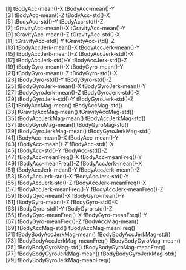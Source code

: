  [1] tBodyAcc-mean()-X               tBodyAcc-mean()-Y              
 [3] tBodyAcc-mean()-Z               tBodyAcc-std()-X               
 [5] tBodyAcc-std()-Y                tBodyAcc-std()-Z               
 [7] tGravityAcc-mean()-X            tGravityAcc-mean()-Y           
 [9] tGravityAcc-mean()-Z            tGravityAcc-std()-X            
[11] tGravityAcc-std()-Y             tGravityAcc-std()-Z            
[13] tBodyAccJerk-mean()-X           tBodyAccJerk-mean()-Y          
[15] tBodyAccJerk-mean()-Z           tBodyAccJerk-std()-X           
[17] tBodyAccJerk-std()-Y            tBodyAccJerk-std()-Z           
[19] tBodyGyro-mean()-X              tBodyGyro-mean()-Y             
[21] tBodyGyro-mean()-Z              tBodyGyro-std()-X              
[23] tBodyGyro-std()-Y               tBodyGyro-std()-Z              
[25] tBodyGyroJerk-mean()-X          tBodyGyroJerk-mean()-Y         
[27] tBodyGyroJerk-mean()-Z          tBodyGyroJerk-std()-X          
[29] tBodyGyroJerk-std()-Y           tBodyGyroJerk-std()-Z          
[31] tBodyAccMag-mean()              tBodyAccMag-std()              
[33] tGravityAccMag-mean()           tGravityAccMag-std()           
[35] tBodyAccJerkMag-mean()          tBodyAccJerkMag-std()          
[37] tBodyGyroMag-mean()             tBodyGyroMag-std()             
[39] tBodyGyroJerkMag-mean()         tBodyGyroJerkMag-std()         
[41] fBodyAcc-mean()-X               fBodyAcc-mean()-Y              
[43] fBodyAcc-mean()-Z               fBodyAcc-std()-X               
[45] fBodyAcc-std()-Y                fBodyAcc-std()-Z               
[47] fBodyAcc-meanFreq()-X           fBodyAcc-meanFreq()-Y          
[49] fBodyAcc-meanFreq()-Z           fBodyAccJerk-mean()-X          
[51] fBodyAccJerk-mean()-Y           fBodyAccJerk-mean()-Z          
[53] fBodyAccJerk-std()-X            fBodyAccJerk-std()-Y           
[55] fBodyAccJerk-std()-Z            fBodyAccJerk-meanFreq()-X      
[57] fBodyAccJerk-meanFreq()-Y       fBodyAccJerk-meanFreq()-Z      
[59] fBodyGyro-mean()-X              fBodyGyro-mean()-Y             
[61] fBodyGyro-mean()-Z              fBodyGyro-std()-X              
[63] fBodyGyro-std()-Y               fBodyGyro-std()-Z              
[65] fBodyGyro-meanFreq()-X          fBodyGyro-meanFreq()-Y         
[67] fBodyGyro-meanFreq()-Z          fBodyAccMag-mean()             
[69] fBodyAccMag-std()               fBodyAccMag-meanFreq()         
[71] fBodyBodyAccJerkMag-mean()      fBodyBodyAccJerkMag-std()      
[73] fBodyBodyAccJerkMag-meanFreq()  fBodyBodyGyroMag-mean()        
[75] fBodyBodyGyroMag-std()          fBodyBodyGyroMag-meanFreq()    
[77] fBodyBodyGyroJerkMag-mean()     fBodyBodyGyroJerkMag-std()     
[79] fBodyBodyGyroJerkMag-meanFreq()
